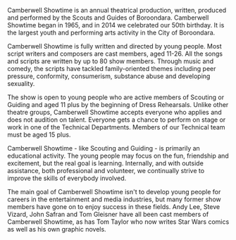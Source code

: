 Camberwell Showtime is an annual theatrical production, written, produced and performed by the Scouts and Guides of Boroondara. Camberwell Showtime began in 1965, and in 2014 we celebrated our 50th birthday. It is the largest youth and performing arts activity in the City of Boroondara.

Camberwell Showtime is fully written and directed by young people. Most script writers and composers are cast members, aged 11-26. All the songs and scripts are written by up to 80 show members. Through music and comedy, the scripts have tackled family-oriented themes including peer pressure, conformity, consumerism, substance abuse and developing sexuality.

The show is open to young people who are active members of Scouting or Guiding and aged 11 plus by the beginning of Dress Rehearsals. Unlike other theatre groups, Camberwell Showtime accepts everyone who applies and does not audition on talent. Everyone gets a chance to perform on stage or work in one of the Technical Departments. Members of our Technical team must be aged 15 plus.

Camberwell Showtime - like Scouting and Guiding - is primarily an educational activity. The young people may focus on the fun, friendship and excitement, but the real goal is learning. Internally, and with outside assistance, both professional and volunteer, we continually strive to improve the skills of everybody involved.

The main goal of Camberwell Showtime isn't to develop young people for careers in the entertainment and media industries, but many former show members have gone on to enjoy success in these fields. Andy Lee, Steve Vizard, John Safran and Tom Gleisner have all been cast members of Camberwell Showtime, as has Tom Taylor who now writes Star Wars comics as well as his own graphic novels.
